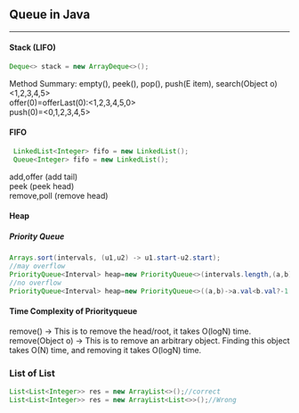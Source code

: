 ## Queue in Java
---
#### Stack (LIFO)
```java
Deque<> stack = new ArrayDeque<>();
```
Method Summary:
empty(), peek(), pop(), push(E item), search(Object o)  
<1,2,3,4,5>  
offer(0)=offerLast(0):<1,2,3,4,5,0>  
push(0)=<0,1,2,3,4,5>  


#### FIFO
```java
 LinkedList<Integer> fifo = new LinkedList();
 Queue<Integer> fifo = new LinkedList();
```
add,offer (add tail)  
peek (peek head)  
remove,poll (remove head)  

#### Heap
##### Priority Queue
```java
Arrays.sort(intervals, (u1,u2) -> u1.start-u2.start);
//may overflow
PriorityQueue<Interval> heap=new PriorityQueue<>(intervals.length,(a,b)->a.end-b.end);
//no overflow
PriorityQueue<Interval> heap=new PriorityQueue<>((a,b)->a.val<b.val?-1:1);
```
#### Time Complexity of Priorityqueue
remove() -> This is to remove the head/root, it takes O(logN) time.  
remove(Object o) -> This is to remove an arbitrary object. Finding this object takes O(N) time, and removing it takes O(logN) time.  


### List of List
```java
List<List<Integer>> res = new ArrayList<>();//correct
List<List<Integer>> res = new ArrayList<List<>>();//Wrong
```